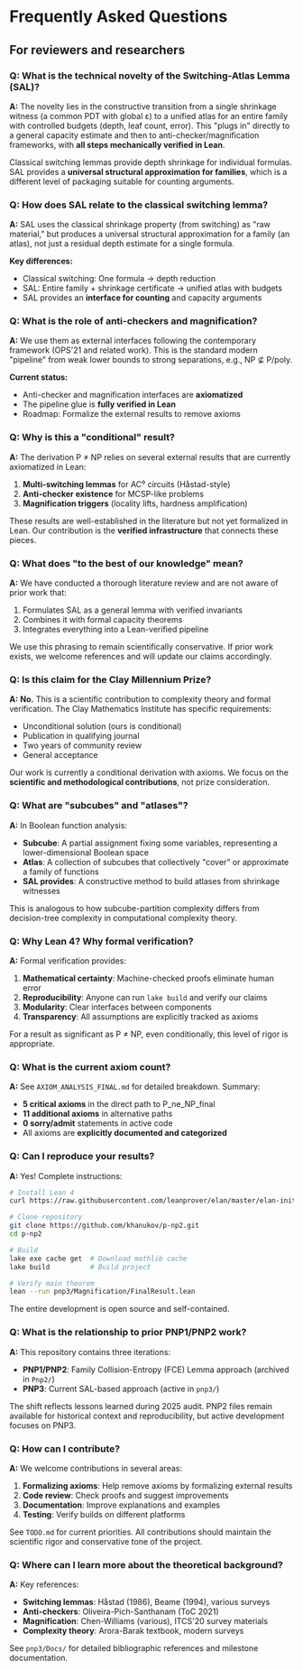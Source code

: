 # Frequently Asked Questions

## For reviewers and researchers

### Q: What is the technical novelty of the Switching-Atlas Lemma (SAL)?

**A:** The novelty lies in the constructive transition from a single shrinkage witness (a common PDT with global ε) to a unified atlas for an entire family with controlled budgets (depth, leaf count, error). This "plugs in" directly to a general capacity estimate and then to anti-checker/magnification frameworks, with **all steps mechanically verified in Lean**.

Classical switching lemmas provide depth shrinkage for individual formulas. SAL provides a **universal structural approximation for families**, which is a different level of packaging suitable for counting arguments.

### Q: How does SAL relate to the classical switching lemma?

**A:** SAL uses the classical shrinkage property (from switching) as "raw material," but produces a universal structural approximation for a family (an atlas), not just a residual depth estimate for a single formula.

**Key differences:**
- Classical switching: One formula → depth reduction
- SAL: Entire family + shrinkage certificate → unified atlas with budgets
- SAL provides an **interface for counting** and capacity arguments

### Q: What is the role of anti-checkers and magnification?

**A:** We use them as external interfaces following the contemporary framework (OPS'21 and related work). This is the standard modern "pipeline" from weak lower bounds to strong separations, e.g., NP ⊈ P/poly.

**Current status:**
- Anti-checker and magnification interfaces are **axiomatized**
- The pipeline glue is **fully verified in Lean**
- Roadmap: Formalize the external results to remove axioms

### Q: Why is this a "conditional" result?

**A:** The derivation P ≠ NP relies on several external results that are currently axiomatized in Lean:

1. **Multi-switching lemmas** for AC⁰ circuits (Håstad-style)
2. **Anti-checker existence** for MCSP-like problems
3. **Magnification triggers** (locality lifts, hardness amplification)

These results are well-established in the literature but not yet formalized in Lean. Our contribution is the **verified infrastructure** that connects these pieces.

### Q: What does "to the best of our knowledge" mean?

**A:** We have conducted a thorough literature review and are not aware of prior work that:

1. Formulates SAL as a general lemma with verified invariants
2. Combines it with formal capacity theorems
3. Integrates everything into a Lean-verified pipeline

We use this phrasing to remain scientifically conservative. If prior work exists, we welcome references and will update our claims accordingly.

### Q: Is this claim for the Clay Millennium Prize?

**A:** **No.** This is a scientific contribution to complexity theory and formal verification. The Clay Mathematics Institute has specific requirements:

- Unconditional solution (ours is conditional)
- Publication in qualifying journal
- Two years of community review
- General acceptance

Our work is currently a conditional derivation with axioms. We focus on the **scientific and methodological contributions**, not prize consideration.

### Q: What are "subcubes" and "atlases"?

**A:** In Boolean function analysis:

- **Subcube**: A partial assignment fixing some variables, representing a lower-dimensional Boolean space
- **Atlas**: A collection of subcubes that collectively "cover" or approximate a family of functions
- **SAL provides**: A constructive method to build atlases from shrinkage witnesses

This is analogous to how subcube-partition complexity differs from decision-tree complexity in computational complexity theory.

### Q: Why Lean 4? Why formal verification?

**A:** Formal verification provides:

1. **Mathematical certainty**: Machine-checked proofs eliminate human error
2. **Reproducibility**: Anyone can run `lake build` and verify our claims
3. **Modularity**: Clear interfaces between components
4. **Transparency**: All assumptions are explicitly tracked as axioms

For a result as significant as P ≠ NP, even conditionally, this level of rigor is appropriate.

### Q: What is the current axiom count?

**A:** See `AXIOM_ANALYSIS_FINAL.md` for detailed breakdown. Summary:

- **5 critical axioms** in the direct path to P_ne_NP_final
- **11 additional axioms** in alternative paths
- **0 sorry/admit** statements in active code
- All axioms are **explicitly documented and categorized**

### Q: Can I reproduce your results?

**A:** Yes! Complete instructions:

```bash
# Install Lean 4
curl https://raw.githubusercontent.com/leanprover/elan/master/elan-init.sh -sSf | sh

# Clone repository
git clone https://github.com/khanukov/p-np2.git
cd p-np2

# Build
lake exe cache get  # Download mathlib cache
lake build          # Build project

# Verify main theorem
lean --run pnp3/Magnification/FinalResult.lean
```

The entire development is open source and self-contained.

### Q: What is the relationship to prior PNP1/PNP2 work?

**A:** This repository contains three iterations:

- **PNP1/PNP2**: Family Collision-Entropy (FCE) Lemma approach (archived in `Pnp2/`)
- **PNP3**: Current SAL-based approach (active in `pnp3/`)

The shift reflects lessons learned during 2025 audit. PNP2 files remain available for historical context and reproducibility, but active development focuses on PNP3.

### Q: How can I contribute?

**A:** We welcome contributions in several areas:

1. **Formalizing axioms**: Help remove axioms by formalizing external results
2. **Code review**: Check proofs and suggest improvements
3. **Documentation**: Improve explanations and examples
4. **Testing**: Verify builds on different platforms

See `TODO.md` for current priorities. All contributions should maintain the scientific rigor and conservative tone of the project.

### Q: Where can I learn more about the theoretical background?

**A:** Key references:

- **Switching lemmas**: Håstad (1986), Beame (1994), various surveys
- **Anti-checkers**: Oliveira-Pich-Santhanam (ToC 2021)
- **Magnification**: Chen-Williams (various), ITCS'20 survey materials
- **Complexity theory**: Arora-Barak textbook, modern surveys

See `pnp3/Docs/` for detailed bibliographic references and milestone documentation.
